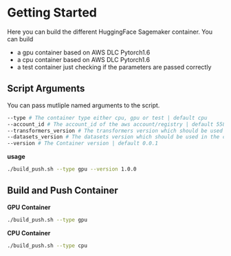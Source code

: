 # Getting Started

Here you can build the different HuggingFace Sagemaker container. You can build

- a gpu container based on AWS DLC Pytorch1.6
- a cpu container based on AWS DLC Pytorch1.6
- a test container just checking if the parameters are passed correctly

## Script Arguments

You can pass mutliple named arguments to the script.

```bash
--type # The container type either cpu, gpu or test | default cpu
--account_id # The account_id of the aws account/registry | default 558105141721
--transformers_version # The transformers version which should be used in the container | default 4.1.1
--datasets_version # The datasets version which should be used in the container | default 1.1.3
--version # The Container version | default 0.0.1
```

**usage**

```bash
./build_push.sh --type gpu --version 1.0.0
```

## Build and Push Container

**GPU Container**

```bash
./build_push.sh --type gpu
```

**CPU Container**

```bash
./build_push.sh --type cpu
```
